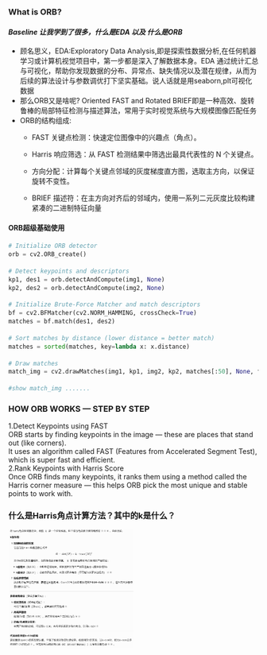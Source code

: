 ### What is ORB?

#### *Baseline 让我学到了很多，什么是EDA 以及 什么是ORB*
  - 顾名思义，EDA:Exploratory Data Analysis,即是探索性数据分析,在任何机器学习或计算机视觉项目中，第一步都是深入了解数据本身。EDA 通过统计汇总与可视化，帮助你发现数据的分布、异常点、缺失情况以及潜在规律，从而为后续的算法设计与参数调优打下坚实基础。说人话就是用seaborn,plt可视化数据
  - 那么ORB又是啥呢? Oriented FAST and Rotated BRIEF即是一种高效、旋转鲁棒的局部特征检测与描述算法，常用于实时视觉系统与大规模图像匹配任务
  - ORB的结构组成:
    - FAST 关键点检测：快速定位图像中的兴趣点（角点）。

    - Harris 响应筛选：从 FAST 检测结果中筛选出最具代表性的 N 个关键点。

    - 方向分配：计算每个关键点邻域的灰度梯度直方图，选取主方向，以保证旋转不变性。

    - BRIEF 描述符：在主方向对齐后的邻域内，使用一系列二元灰度比较构建紧凑的二进制特征向量
   
#### ORB超级基础使用
```python
# Initialize ORB detector
orb = cv2.ORB_create()

# Detect keypoints and descriptors
kp1, des1 = orb.detectAndCompute(img1, None)
kp2, des2 = orb.detectAndCompute(img2, None)

# Initialize Brute-Force Matcher and match descriptors
bf = cv2.BFMatcher(cv2.NORM_HAMMING, crossCheck=True)
matches = bf.match(des1, des2)

# Sort matches by distance (lower distance = better match) 
matches = sorted(matches, key=lambda x: x.distance) 

# Draw matches
match_img = cv2.drawMatches(img1, kp1, img2, kp2, matches[:50], None, flags=cv2.DrawMatchesFlags_NOT_DRAW_SINGLE_POINTS)

#show match_img .......
```


### HOW ORB WORKS — STEP BY STEP   

1.Detect Keypoints using FAST   
ORB starts by finding keypoints in the image — these are places that stand out (like corners).     
It uses an algorithm called FAST (Features from Accelerated Segment Test), which is super fast and efficient.   
2.Rank Keypoints with Harris Score   
Once ORB finds many keypoints, it ranks them using a method called the Harris corner measure — this helps ORB pick the most unique and stable points to work with.   

### 什么是Harris角点计算方法？其中的k是什么？ 
<img src="img/Harris_k.png" width=50%>


